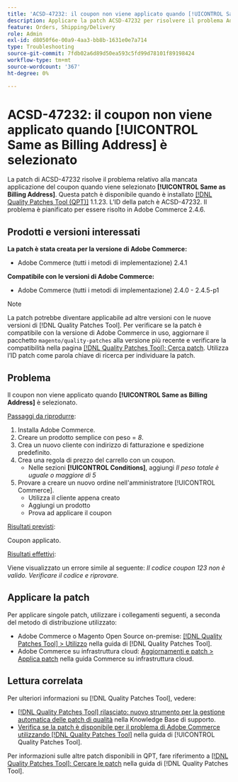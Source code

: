 ```yaml
---
title: 'ACSD-47232: il coupon non viene applicato quando [!UICONTROL Same as Billing Address] è selezionato'
description: Applicare la patch ACSD-47232 per risolvere il problema Adobe Commerce in cui il coupon non viene applicato quando [!UICONTROL Same as Billing Address] è selezionato.
feature: Orders, Shipping/Delivery
role: Admin
exl-id: d8050f6e-00a9-4aa3-bb8b-1631e0e7a714
type: Troubleshooting
source-git-commit: 7fdb02a6d89d50ea593c5fd99d78101f89198424
workflow-type: tm+mt
source-wordcount: '367'
ht-degree: 0%

---
```


# ACSD-47232: il coupon non viene applicato quando [!UICONTROL Same as Billing Address] è selezionato

La patch di ACSD-47232 risolve il problema relativo alla mancata applicazione del coupon quando viene selezionato **[!UICONTROL Same as Billing Address]**. Questa patch è disponibile quando è installato [[!DNL Quality Patches Tool (QPT)]](https://experienceleague.adobe.com/it/docs/commerce-operations/tools/quality-patches-tool/quality-patches-tool-to-self-serve-quality-patches) 1.1.23. L’ID della patch è ACSD-47232. Il problema è pianificato per essere risolto in Adobe Commerce 2.4.6.

## Prodotti e versioni interessati

**La patch è stata creata per la versione di Adobe Commerce:**

* Adobe Commerce (tutti i metodi di implementazione) 2.4.1

**Compatibile con le versioni di Adobe Commerce:**

* Adobe Commerce (tutti i metodi di implementazione) 2.4.0 - 2.4.5-p1

>[!NOTE]
>
>La patch potrebbe diventare applicabile ad altre versioni con le nuove versioni di [!DNL Quality Patches Tool]. Per verificare se la patch è compatibile con la versione di Adobe Commerce in uso, aggiornare il pacchetto `magento/quality-patches` alla versione più recente e verificare la compatibilità nella pagina [[!DNL Quality Patches Tool]: Cerca patch](https://experienceleague.adobe.com/tools/commerce-quality-patches/index.html?lang=it). Utilizza l’ID patch come parola chiave di ricerca per individuare la patch.

## Problema

Il coupon non viene applicato quando **[!UICONTROL Same as Billing Address]** è selezionato.

<u>Passaggi da riprodurre</u>:

1. Installa Adobe Commerce.
1. Creare un prodotto semplice con peso = *8*.
1. Crea un nuovo cliente con indirizzo di fatturazione e spedizione predefinito.
1. Crea una regola di prezzo del carrello con un coupon.
   * Nelle sezioni **[!UICONTROL Conditions]**, aggiungi *Il peso totale è uguale o maggiore di 5*
1. Provare a creare un nuovo ordine nell&#39;amministratore [!UICONTROL Commerce].
   * Utilizza il cliente appena creato
   * Aggiungi un prodotto
   * Prova ad applicare il coupon

<u>Risultati previsti</u>:

Coupon applicato.

<u>Risultati effettivi</u>:

Viene visualizzato un errore simile al seguente: *Il codice coupon 123 non è valido. Verificare il codice e riprovare.*

## Applicare la patch

Per applicare singole patch, utilizzare i collegamenti seguenti, a seconda del metodo di distribuzione utilizzato:

* Adobe Commerce o Magento Open Source on-premise: [[!DNL Quality Patches Tool] > Utilizzo](/help/tools/quality-patches-tool/usage.md) nella guida di [!DNL Quality Patches Tool].
* Adobe Commerce su infrastruttura cloud: [Aggiornamenti e patch > Applica patch](https://experienceleague.adobe.com/docs/commerce-cloud-service/user-guide/develop/upgrade/apply-patches.html?lang=it) nella guida Commerce su infrastruttura cloud.

## Lettura correlata

Per ulteriori informazioni su [!DNL Quality Patches Tool], vedere:

* [[!DNL Quality Patches Tool] rilasciato: nuovo strumento per la gestione automatica delle patch di qualità](https://experienceleague.adobe.com/it/docs/commerce-operations/tools/quality-patches-tool/quality-patches-tool-to-self-serve-quality-patches) nella Knowledge Base di supporto.
* [Verifica se la patch è disponibile per il problema di Adobe Commerce utilizzando  [!DNL Quality Patches Tool]](/help/tools/quality-patches-tool/patches-available-in-qpt/check-patch-for-magento-issue-with-magento-quality-patches.md) nella guida di [!UICONTROL Quality Patches Tool].


Per informazioni sulle altre patch disponibili in QPT, fare riferimento a [[!DNL Quality Patches Tool]: Cercare le patch](https://experienceleague.adobe.com/tools/commerce-quality-patches/index.html?lang=it) nella guida di [!DNL Quality Patches Tool].
